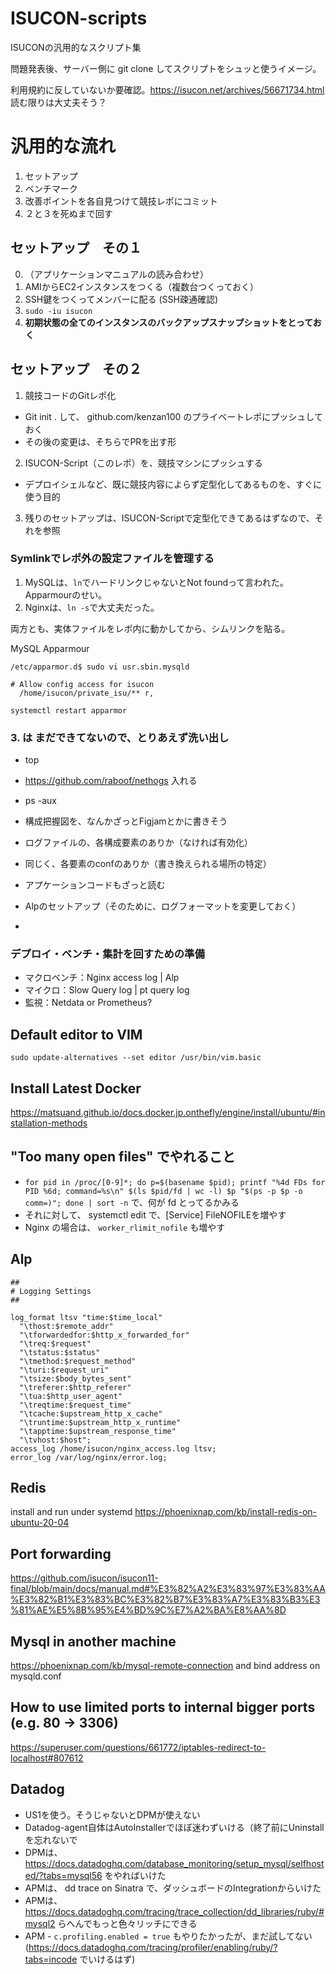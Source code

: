 # ISUCON-scripts

ISUCONの汎用的なスクリプト集

問題発表後、サーバー側に git clone してスクリプトをシュッと使うイメージ。

利用規約に反していないか要確認。https://isucon.net/archives/56671734.html 読む限りは大丈夫そう？

# 汎用的な流れ

1. セットアップ
2. ベンチマーク
3. 改善ポイントを各自見つけて競技レポにコミット
4. ２と３を死ぬまで回す


## セットアップ　その１

0. （アプリケーションマニュアルの読み合わせ）
1. AMIからEC2インスタンスをつくる（複数台つくっておく）
2. SSH鍵をつくってメンバーに配る (SSH疎通確認)
3. `sudo -iu isucon`
4. **初期状態の全てのインスタンスのバックアップスナップショットをとっておく**

## セットアップ　その２

1. 競技コードのGitレポ化
  - Git init . して、 github.com/kenzan100 のプライベートレポにプッシュしておく
  - その後の変更は、そちらでPRを出す形
2. ISUCON-Script（このレポ）を、競技マシンにプッシュする
  - デプロイシェルなど、既に競技内容によらず定型化してあるものを、すぐに使う目的
3. 残りのセットアップは、ISUCON-Scriptで定型化できてあるはずなので、それを参照

### Symlinkでレポ外の設定ファイルを管理する

1. MySQLは、`ln`でハードリンクじゃないとNot foundって言われた。Apparmourのせい。
2. Nginxは、`ln -s`で大丈夫だった。

両方とも、実体ファイルをレポ内に動かしてから、シムリンクを貼る。

MySQL Apparmour
```
/etc/apparmor.d$ sudo vi usr.sbin.mysqld
```

```
# Allow config access for isucon
  /home/isucon/private_isu/** r,
```

```
systemctl restart apparmor
```


### 3. は まだできてないので、とりあえず洗い出し
- top
- https://github.com/raboof/nethogs 入れる
- ps -aux
- 構成把握図を、なんかざっとFigjamとかに書きそう

- ログファイルの、各構成要素のありか（なければ有効化）
- 同じく、各要素のconfのありか（書き換えられる場所の特定）
- アプケーションコードもざっと読む

- Alpのセットアップ（そのために、ログフォーマットを変更しておく）
- 


### デプロイ・ベンチ・集計を回すための準備

- マクロベンチ：Nginx access log | Alp
- マイクロ：Slow Query log | pt query log
- 監視：Netdata or Prometheus?


## Default editor to VIM

`sudo update-alternatives --set editor /usr/bin/vim.basic`

## Install Latest Docker

https://matsuand.github.io/docs.docker.jp.onthefly/engine/install/ubuntu/#installation-methods

## "Too many open files" でやれること

- `for pid in /proc/[0-9]*; do p=$(basename $pid); printf "%4d FDs for PID %6d; command=%s\n" $(ls $pid/fd | wc -l) $p "$(ps -p $p -o comm=)"; done | sort -n` で、何が fd とってるかみる
- それに対して、 systemctl edit <service-name> で、[Service] FileNOFILEを増やす
- Nginx の場合は、 `worker_rlimit_nofile` も増やす

## Alp

```
##
# Logging Settings
##

log_format ltsv "time:$time_local"
  "\thost:$remote_addr"
  "\tforwardedfor:$http_x_forwarded_for"
  "\treq:$request"
  "\tstatus:$status"
  "\tmethod:$request_method"
  "\turi:$request_uri"
  "\tsize:$body_bytes_sent"
  "\treferer:$http_referer"
  "\tua:$http_user_agent"
  "\treqtime:$request_time"
  "\tcache:$upstream_http_x_cache"
  "\truntime:$upstream_http_x_runtime"
  "\tapptime:$upstream_response_time"
  "\tvhost:$host";
access_log /home/isucon/nginx_access.log ltsv;
error_log /var/log/nginx/error.log;
```

## Redis

install and run under systemd
https://phoenixnap.com/kb/install-redis-on-ubuntu-20-04


## Port forwarding

https://github.com/isucon/isucon11-final/blob/main/docs/manual.md#%E3%82%A2%E3%83%97%E3%83%AA%E3%82%B1%E3%83%BC%E3%82%B7%E3%83%A7%E3%83%B3%E3%81%AE%E5%8B%95%E4%BD%9C%E7%A2%BA%E8%AA%8D

## Mysql in another machine

https://phoenixnap.com/kb/mysql-remote-connection
and bind address on mysqld.conf

## How to use limited ports to internal bigger ports (e.g. 80 -> 3306)

https://superuser.com/questions/661772/iptables-redirect-to-localhost#807612

## Datadog

- US1を使う。そうじゃないとDPMが使えない
- Datadog-agent自体はAutoInstallerでほぼ迷わずいける（終了前にUninstallを忘れないで
- DPMは、 https://docs.datadoghq.com/database_monitoring/setup_mysql/selfhosted/?tabs=mysql56 をやればいけた
- APMは、 dd trace on Sinatra で、ダッシュボードのIntegrationからいけた
- APMは、https://docs.datadoghq.com/tracing/trace_collection/dd_libraries/ruby/#mysql2 らへんでもっと色々リッチにできる
- APM - `c.profiling.enabled = true` もやりたかったが、まだ試してない (https://docs.datadoghq.com/tracing/profiler/enabling/ruby/?tabs=incode でいけるはず)
